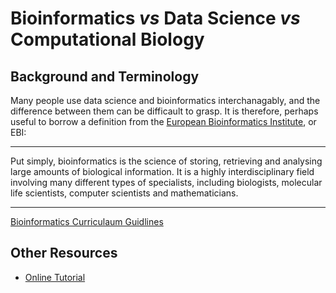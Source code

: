# Bioinformatics *vs* Data Science *vs* Computational Biology 

## Background and Terminology

Many people use data science and bioinformatics interchanagably, and the difference between them can be difficault to grasp. It is therefore, perhaps useful to borrow a definition from the [European Bioinformatics Institute](https://www.ebi.ac.uk/training/online/courses/bioinformatics-terrified/what-bioinformatics/), or EBI:

---

Put simply, bioinformatics is the science of storing, retrieving and analysing large amounts of biological information. It is a highly interdisciplinary field involving many different types of specialists, including biologists, molecular life scientists, computer scientists and mathematicians.

---

[Bioinformatics Curriculaum Guidlines](https://journals.plos.org/ploscompbiol/article?id=10.1371/journal.pcbi.1003496)




## Other Resources

- [Online Tutorial](https://www.ebi.ac.uk/training/online/courses/bioinformatics-terrified/)
